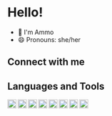 # Hello! 

- 👋 I'm Ammo
- 😄 Pronouns: she/her

## Connect with me

[linkedin]: https://www.linkedin.com/in/amoreenah/

## Languages and Tools

<img align="left" alt="TypeScript" height="20px" src="https://img.shields.io/badge/TypeScript-3178C6?style=flat-square&logo=typescript&logoColor=white" />
<img align="left" alt="React" height="20px" src="https://img.shields.io/badge/React-61DAFB?style=flat-square&logo=react&logoColor=white" />
<img align="left" alt="Git" height="20px" src="https://img.shields.io/badge/Git-F05032?style=flat-square&logo=git&logoColor=white" />
<img align="left" alt="GitHub" height="20px" src="https://img.shields.io/badge/GitHub-181717?style=flat-square&logo=github&logoColor=white" />
<img align="left" alt="HTML5" height="20px" src="https://img.shields.io/badge/HTML5-E34F26?style=flat-square&logo=html5&logoColor=white" />
<img align="left" alt="JavaScript" height="20px" src="https://img.shields.io/badge/JavaScript-F7DF1E?style=flat-square&logo=javascript&logoColor=white" />
<img align="left" alt="Node.js" height="20px" src="https://img.shields.io/badge/Node.JS-339933?style=flat-square&logo=nodedotjs&logoColor=white" />
<img align="left" alt="Visual Studio Code" height="20px" src="https://img.shields.io/badge/Visual%20Studio%20Code-007ACC?style=flat-square&logo=visualstudiocode&logoColor=white" />
